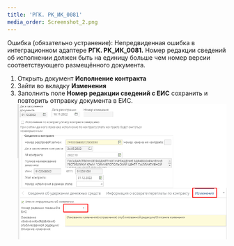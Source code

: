 ```yaml
---
title: 'РГК. РК_ИК_0081'
media_order: Screenshot_2.png
---
```


Ошибка (обязательно устранение): Непредвиденная ошибка в интеграционном адаптере **РГК. РК_ИК_0081.** Номер редакции сведений об исполнении должен быть на единицу больше чем номер версии соответствующего размещённого документа.
1. Открыть документ **Исполнение контракта**
2. Зайти во вкладку **Изменения**
3. Заполнить поле **Номер редакции сведений с ЕИС** сохранить и повторить отправку документа в ЕИС.
![Рисунок 1.](Screenshot_2.png?id=ris-1)